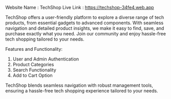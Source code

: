Website Name : TechShop
Live Link : https://techshop-34fe4.web.app

TechShop offers a user-friendly platform to explore a diverse range of tech products, from essential gadgets to advanced components. With seamless navigation and detailed product insights, we make it easy to find, save, and purchase exactly what you need. Join our community and enjoy hassle-free tech shopping tailored to your needs.

Features and Functionality:
 1) User and Admin Authentication
 2) Product Categories
 3) Search Functionality
 4) Add to Cart Option

TechShop blends seamless navigation with robust management tools, ensuring a hassle-free tech shopping experience tailored to your needs.
